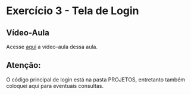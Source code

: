 # Exercício 3 - Tela de Login

## Vídeo-Aula
Acesse [aqui](https://drive.google.com/file/d/1OueRfGrWe35kGyR4ZIe3hygAYPK2p68A/view?usp=drive_link) a vídeo-aula dessa aula.

## Atenção: 
O código principal de login está na pasta PROJETOS, entretanto também coloquei aqui para eventuais consultas.


